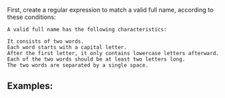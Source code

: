 First, create a regular expression to match a valid full name, according to these conditions:

	A valid full name has the following characteristics:
  
    It consists of two words.
    Each word starts with a capital letter.
    After the first letter, it only contains lowercase letters afterward.
  	Each of the two words should be at least two letters long.
  	The two words are separated by a single space.

## Examples:

